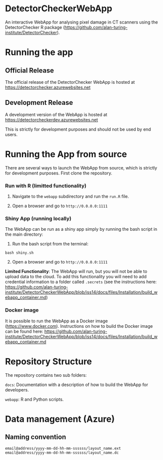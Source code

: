 # DetectorCheckerWebApp

An interactive WebApp for analysing pixel damage in CT scanners using the DetectorChecker R package (https://github.com/alan-turing-institute/DetectorChecker).


# Running the app 

## Official Release

The official release of the DetectorChecker WebApp is hosted at https://detectorchecker.azurewebsites.net



## Development Release

A development version of the WebApp is hosted at https://detectorcheckerdev.azurewebsites.net

This is strictly for development purposes and should not be used by end users. 



# Running the App from source

There are several ways to launch the WebApp from source, which is strictly for development purposes. First clone the repository.

### Run with R (limitted functionality)

1. Navigate to the `webapp` subdirectory and run the `run.R` file.

2. Open a browser and go to `http://0.0.0.0:1111`

### Shiny App (running locally)

The WebApp can be run as a shiny app simply by running the bash script in the main directory:

1. Run the bash script from the terminal:

 ```bash shiny.sh```

2. Open a browser and go to `http://0.0.0.0:1111`

**Limited Functionality**: The WebApp will run, but you will not be able to upload data to the cloud. To add this functionality you will need to add credential information to a folder called `.secrets` (see the instructions here: https://github.com/alan-turing-institute/DetectorCheckerWebApp/blob/iss14/docs/files/Installation/build_webapp_container.md)

### Docker image

It is possible to run the WebApp as a Docker image (https://www.docker.com). Instructions on how to build the Docker image can be found here: https://github.com/alan-turing-institute/DetectorCheckerWebApp/blob/iss14/docs/files/Installation/build_webapp_container.md


# Repository Structure 

The repository contains two sub folders:

`docs`: Documentation with a description of how to build the WebApp for developers.

`webapp`: R and Python scripts.

# Data management (Azure)

## Naming convention

```
email@address/yyyy-mm-dd-hh-mm-ssssss/layout_name.ext
email@address/yyyy-mm-dd-hh-mm-ssssss/layout_name.dc
```
